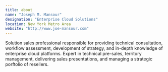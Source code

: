 ```yaml
---
title: about
name: "Joseph M. Mansour"
designation: "Enterprise Cloud Solutions"
location: New York Metro Area
website: "http://www.joe-mansour.com"
---
```


Solution sales professional responsible for providing technical consultation, workflow assessment, development of strategy, and in-depth knowledge of enterprise cloud platforms. Expert in technical pre-sales, territory management, delivering sales presentations, and managing a strategic porftolio of resellers. 
